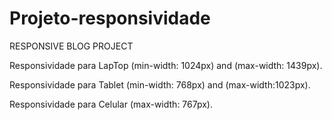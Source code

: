 # Projeto-responsividade
RESPONSIVE BLOG PROJECT

Responsividade para LapTop (min-width: 1024px) and (max-width: 1439px).

Responsividade para Tablet (min-width: 768px) and (max-width:1023px).

Responsividade para Celular (max-width: 767px).
